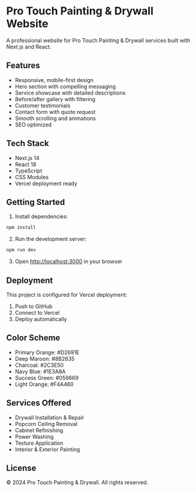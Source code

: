 # Pro Touch Painting & Drywall Website

A professional website for Pro Touch Painting & Drywall services built with Next.js and React.

## Features

- Responsive, mobile-first design
- Hero section with compelling messaging
- Service showcase with detailed descriptions
- Before/after gallery with filtering
- Customer testimonials
- Contact form with quote request
- Smooth scrolling and animations
- SEO optimized

## Tech Stack

- Next.js 14
- React 18
- TypeScript
- CSS Modules
- Vercel deployment ready

## Getting Started

1. Install dependencies:
```bash
npm install
```

2. Run the development server:
```bash
npm run dev
```

3. Open [http://localhost:3000](http://localhost:3000) in your browser

## Deployment

This project is configured for Vercel deployment:

1. Push to GitHub
2. Connect to Vercel
3. Deploy automatically

## Color Scheme

- Primary Orange: #D2691E
- Deep Maroon: #8B2635
- Charcoal: #2C3E50
- Navy Blue: #1E3A8A
- Success Green: #059669
- Light Orange: #F4A460

## Services Offered

- Drywall Installation & Repair
- Popcorn Ceiling Removal
- Cabinet Refinishing
- Power Washing
- Texture Application
- Interior & Exterior Painting

## License

© 2024 Pro Touch Painting & Drywall. All rights reserved.